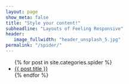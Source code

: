 ```yaml
---
layout: page
show_meta: false
title: "Style your content!"
subheadline: "Layouts of Feeling Responsive"
header:
   image_fullwidth: "header_unsplash_5.jpg"
permalink: "/spider/"
---
```

<ul>
    {% for post in site.categories.spider %}
    <li><a href="{{ site.url }}{{ site.baseurl }}{{ post.url }}">{{ post.title }}</a></li>
    {% endfor %}
</ul>